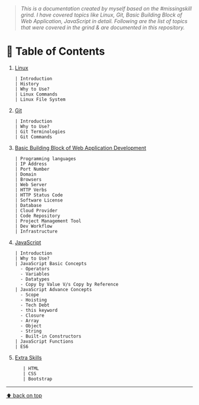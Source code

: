> _This is a documentation created by myself based on the #missingskill grind. I have covered topics like Linux, Git, Basic Building Block of Web Application, JavaScript in detail. Following are the list of topics that were covered in the grind & are documented in this repository._

# 📌 **Table of Contents**

1. [Linux](https://github.com/rajeshrideshmukh/missingskill-learning/blob/master/linux/linux.md "Go to Linux documentation")

   ```
   | Introduction
   | History
   | Why to Use?
   | Linux Commands
   | Linux File System
   ```

2. [Git](https://github.com/rajeshrideshmukh/missingskill-learning/blob/master/git/git.md "Go to Git documentation")
   ```
   | Introduction
   | Why to Use?
   | Git Terminologies
   | Git Commands
   ```
3. [Basic Building Block of Web Application Development](https://github.com/rajeshrideshmukh/missingskill-learning/blob/master/bbbwad/basic-building-block.md "Go to the documentation")

   ```
   | Programming languages
   | IP Address
   | Port Number
   | Domain
   | Browsers
   | Web Server
   | HTTP Verbs
   | HTTP Status Code
   | Software License
   | Database
   | Cloud Provider
   | Code Repository
   | Project Management Tool
   | Dev Workflow
   | Infrastructure
   ```

4. [JavaScript](https://github.com/rajeshrideshmukh/missingskill-learning/blob/master/javascript)
   ```
   | Introduction
   | Why to Use?
   | JavaScript Basic Concepts
     - Operators
     - Variables
     - Datatypes
     - Copy by Value V/s Copy by Reference
   | JavaScript Advance Concepts
     - Scope
     - Hoisting
     - Tech Debt
     - this keyword
     - Closure
     - Array
     - Object
     - String
     - Built-in Constructors
   | JavaScript Functions
   | ES6
   ```
5. [Extra Skills](https://github.com/rajeshrideshmukh/missingskill-learning/blob/master/extra-skills/extra-skills.md "Go to Extra skills documentation")
   ```
      | HTML
      | CSS
      | Bootstrap
   ```
---

[⬆️ back on top](#)
